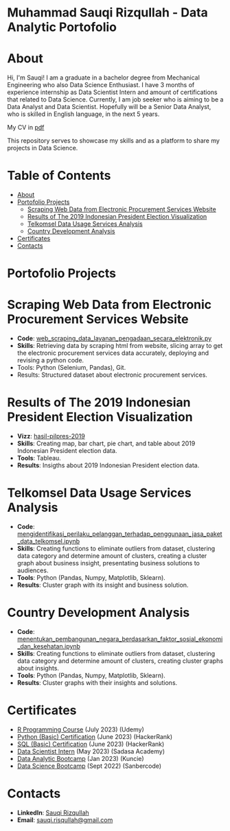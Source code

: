 # Muhammad Sauqi Rizqullah - Data Analytic Portofolio

# About

Hi, I'm Sauqi! I am a graduate in a bachelor degree from Mechanical Engineering who also Data Science Enthusiast. I have 3 months of experience internship as Data Scientist Intern and amount of certifications that related to Data Science. Currently, I am job seeker who is aiming to be a Data Analyst and Data Scientist. Hopefully will be a Senior Data Analyst, who is skilled in English language, in the next 5 years.

My CV in [pdf](https://docs.google.com/document/d/1l2yMQdGA_hlYnu9luY0Lxph7DwugUbOK/edit)

This repository serves to showcase my skills and as a platform to share my projects in Data Science.

# Table of Contents

- [About](#about)
- [Portofolio Projects](#portofolio-projects)
  - [Scraping Web Data from Electronic Procurement Services Website](#scraping-web-data-from-electronic-procurement-services-website)
  - [Results of The 2019 Indonesian President Election Visualization](#results-of-the-2019-indonesian-president-election-visualization)
  - [Telkomsel Data Usage Services Analysis](#telkomsel-data-usage-services-analysis)
  - [Country Development Analysis](#country-development-analysis)
- [Certificates](#certificates)
- [Contacts](#contacts)

# Portofolio Projects

# Scraping Web Data from Electronic Procurement Services Website

- **Code**: [web_scraping_data_layanan_pengadaan_secara_elektronik.py](https://github.com/SauqiRizqullah/Projek-Folder/blob/master/web_scraping_data_layanan_pengadaan_secara_elektronik.py)
- **Skills**: Retrieving data by scraping html from website, slicing array to get the electronic procurement services data accurately, deploying and revising a python code.
- Tools: Python (Selenium, Pandas), Git.
- Results: Structured dataset about electronic procurement services.

# Results of The 2019 Indonesian President Election Visualization

- **Vizz**: [hasil-pilpres-2019](https://public.tableau.com/app/profile/muhammad.sauqi.rizqullah/viz/HasilPilpres2019/Dashboard1)
- **Skills**: Creating map, bar chart, pie chart, and table about 2019 Indonesian President election data.
- **Tools**: Tableau.
- **Results**: Insigths about 2019 Indonesian President election data.

# Telkomsel Data Usage Services Analysis

- **Code**: [mengidentifikasi_perilaku_pelanggan_terhadap_penggunaan_jasa_paket_data_telkomsel.ipynb](https://github.com/SauqiRizqullah/Projek-Folder/blob/master/mengidentifikasi_perilaku_pelanggan_terhadap_penggunaan_jasa_paket_data_telkomsel.ipynb)
- **Skills**: Creating functions to eliminate outliers from dataset, clustering data category and determine amount of clusters, creating a cluster graph about business insight, presentating business solutions to audiences. 
- **Tools**: Python (Pandas, Numpy, Matplotlib, Sklearn).
- **Results**: Cluster graph with its insight and business solution.

# Country Development Analysis

- **Code**: [menentukan_pembangunan_negara_berdasarkan_faktor_sosial_ekonomi_dan_kesehatan.ipynb](https://github.com/SauqiRizqullah/Projek-Folder/blob/master/menentukan_pembangunan_negara_berdasarkan_faktor_sosial_ekonomi_dan_kesehatan.ipynb)
- **Skills**: Creating functions to eliminate outliers from dataset, clustering data category and determine amount of clusters, creating cluster graphs about insights.
- **Tools**: Python (Pandas, Numpy, Matplotlib, Sklearn).
- **Results**: Cluster graphs with their insights and solutions.

# Certificates

- [R Programming Course](https://www.udemy.com/certificate/UC-41cbefe6-980e-4a32-9736-078b09989db0/) (July 2023) (Udemy)
- [Python (Basic) Certification](https://www.hackerrank.com/certificates/7234e22db903) (June 2023) (HackerRank)
- [SQL (Basic) Certification](https://www.hackerrank.com/certificates/829f406fdd92) (June 2023) (HackerRank)
- [Data Scientist Intern](https://drive.google.com/file/d/1-6Qb-DMARso4Eo9hWbK-1UGqknCFzTcU/view) (May 2023) (Sadasa Academy)
- [Data Analytic Bootcamp](https://verified.sertifier.com/en/verify/21684715213541?ref=email) (Jan 2023) (Kuncie)
- [Data Science Bootcamp](https://sanbercode.com/sertifikat/generate/7fc23027-df92-44e9-b15b-ab0ed85278f1) (Sept 2022) (Sanbercode)

# Contacts

- **LinkedIn**: [Sauqi Rizqullah](https://www.linkedin.com/in/muhammadsauqirizqullah/)
- **Email**: sauqi.risqullah@gmail.com
